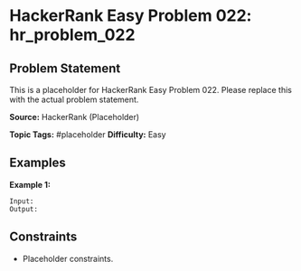 # HackerRank Easy Problem 022: hr_problem_022

## Problem Statement

This is a placeholder for HackerRank Easy Problem 022.
Please replace this with the actual problem statement.

**Source:** HackerRank (Placeholder)

**Topic Tags:** #placeholder
**Difficulty:** Easy

## Examples

**Example 1:**

```
Input:
Output:
```

## Constraints

- Placeholder constraints.
